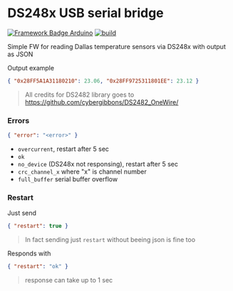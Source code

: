 # DS248x USB serial bridge

[![Framework Badge Arduino](https://img.shields.io/badge/framework-arduino-00979C.svg)](https://arduino.cc)
[![build](https://github.com/pilotak/ds248x-serial-bridge/actions/workflows/build.yml/badge.svg)](https://github.com/pilotak/ds248x-serial-bridge/actions/workflows/build.yml)

Simple FW for reading Dallas temperature sensors via DS248x with output as JSON

Output example

```json
{ "0x28FF5A1A31180210": 23.06, "0x28FF9725311801EE": 23.12 }
```

> All credits for DS2482 library goes to https://github.com/cybergibbons/DS2482_OneWire/

### Errors

```json
{ "error": "<error>" }
```

- `overcurrent`, restart after 5 sec
- `ok`
- `no_device` (DS248x not responsing), restart after 5 sec
- `crc_channel_x` where "x" is channel number
- `full_buffer` serial buffer overflow

### Restart

Just send

```json
{ "restart": true }
```

> In fact sending just `restart` without beeing json is fine too

Responds with

```json
{ "restart": "ok" }
```

> response can take up to 1 sec
